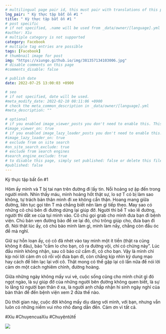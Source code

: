 ```yaml
---
# multilingual page pair id, this must pair with translations of this page. (This name must be unique)
lng_pair: " Kỳ thực tập bất ổn #1 "
title: " Kỳ thực tập bất ổn #1 "
# post specific
# if not specified, .name will be used from _data/owner/[language].yml
#author: Xíu
# multiple category is not supported
category: Facebook
# multiple tag entries are possible
tags: [Facebook]
# thumbnail image for post
img: "https://xiungo.github.io/img/381357134103006.jpg"
# disable comments on this page
#comments_disable: false

# publish date
date: 2022-07-25 13:00:03 +0900

# seo
# if not specified, date will be used.
#meta_modify_date: 2022-02-10 08:11:06 +0900
# check the meta_common_description in _data/owner/[language].yml
#meta_description: ""

# optional
# if you enabled image_viewer_posts you don't need to enable this. This is only if image_viewer_posts = false
#image_viewer_on: true
# if you enabled image_lazy_loader_posts you don't need to enable this. This is only if image_lazy_loader_posts = false
#image_lazy_loader_on: true
# exclude from on site search
#on_site_search_exclude: true
# exclude from search engines
#search_engine_exclude: true
# to disable this page, simply set published: false or delete this file
#published: false
---
```


<!-- outline-start -->

Kỳ thực tập bất ổn #1

Hôm ấy mình và T bị tai nạn trên đường đi lấy tin. Nỗi hoảng sợ ập đến trong người mình. Nhìn thấy máu, mình hoảng hốt thật sự, lo sợ T có bị làm sao không, tự trách bản thân mình đi xe không cẩn thận. Hoang mang giữa đường, liên tục gọi tên T mà chẳng biết nên làm gì tiếp theo. May sao có những cô chú bên đi đường dừng lại giúp đỡ. Người thì bế T vào lề đường, người thì dắt xe của tụi mình vào. Cô chú gọi grab cho mình đưa bạn đi bệnh viện. Chú bán ven đường bảo để xe lại đó, chú trông giúp cho, đưa bạn đi đi. Nói thật lúc ấy, cô chú bảo mình làm gì, mình làm nấy, chẳng còn đầu óc để mà nghĩ.

Giữ sự hỗn loạn ấy, có cô đã nhét vào tay mình một ít tiền (thật ra cũng không ít đâu), bảo “cầm lo cho bạn, cô ra đường vội, chỉ có chừng này”. Lúc đầu mình không nhận, sau cô bảo cứ cầm đi, cô cho bạn. Vậy là mình chỉ kịp nói lời cảm ơn cô rồi vội đưa bạn đi, còn chẳng kịp nhìn kỹ dung mạo hay cách để liên lạc lại với cô. Thật mong có thể gặp lại cô lần nữa để nói lời cảm ơn một cách nghiêm chỉnh, đường hoàng.

Giữa những ngày không mấy vui vẻ, cuộc sống cũng cho mình chút gì đó ngọt ngào, là sự giúp đỡ của những người bên đường không quen biết, là sự lo lắng từ người bạn thân ở xa, là người anh chấp nhận hi sinh ngày nghỉ của bản thân để đến bệnh viện xem 2 đứa thế nào.

Dù thời gian này, cuộc đời không mấy dịu dàng với mình, với bạn, nhưng vẫn luôn có những niềm vui nho nhỏ đang dần đến. Cảm ơn vì tất cả.

#Xíu
#ChuyencuaXiu
#Chuyệntửtế

<!-- outline-end -->

<img src= "https://xiungo.github.io/img/381357134103006.jpg">